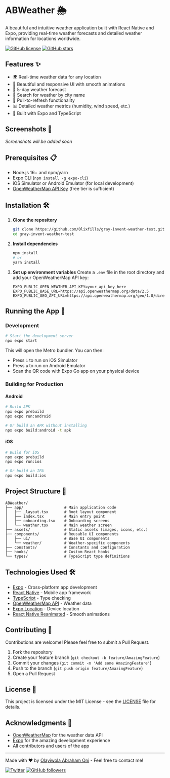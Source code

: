 # ABWeather 🌦️

A beautiful and intuitive weather application built with React Native and Expo, providing real-time weather forecasts and detailed weather information for locations worldwide.

[![GitHub license](https://img.shields.io/badge/license-MIT-blue.svg)](https://github.com/Olixfills/gray-invent-weather-test/blob/master/LICENSE)
[![GitHub stars](https://img.shields.io/github/stars/Olixfills/gray-invent-weather-test.svg?style=social)](https://github.com/Olixfills/gray-invent-weather-test/stargazers)

## Features ✨

- 🌍 Real-time weather data for any location
- 📱 Beautiful and responsive UI with smooth animations
- 📅 5-day weather forecast
- 📍 Search for weather by city name
- 🔄 Pull-to-refresh functionality
- 📊 Detailed weather metrics (humidity, wind speed, etc.)
- 🚀 Built with Expo and TypeScript

## Screenshots 📸

*Screenshots will be added soon*

## Prerequisites 📋

- Node.js 16+ and npm/yarn
- Expo CLI (`npm install -g expo-cli`)
- iOS Simulator or Android Emulator (for local development)
- [OpenWeatherMap API Key](https://openweathermap.org/api) (free tier is sufficient)

## Installation 🛠️

1. **Clone the repository**
   ```bash
   git clone https://github.com/Olixfills/gray-invent-weather-test.git
   cd gray-invent-weather-test
   ```

2. **Install dependencies**
   ```bash
   npm install
   # or
   yarn install
   ```

3. **Set up environment variables**
   Create a `.env` file in the root directory and add your OpenWeatherMap API key:
   ```env
   EXPO_PUBLIC_OPEN_WEATHER_API_KEY=your_api_key_here
   EXPO_PUBLIC_BASE_URL=https://api.openweathermap.org/data/2.5
   EXPO_PUBLIC_GEO_API_URL=https://api.openweathermap.org/geo/1.0/direct
   ```

## Running the App 🚀

### Development

```bash
# Start the development server
npx expo start
```

This will open the Metro bundler. You can then:
- Press `i` to run on iOS Simulator
- Press `a` to run on Android Emulator
- Scan the QR code with Expo Go app on your physical device

### Building for Production

#### Android
```bash
# Build APK
npx expo prebuild
npx expo run:android

# Or build an APK without installing
npx expo build:android -t apk
```

#### iOS
```bash
# Build for iOS
npx expo prebuild
npx expo run:ios

# Or build an IPA
npx expo build:ios
```

## Project Structure 📂

```
ABWeather/
├── app/                  # Main application code
│   ├── _layout.tsx       # Root layout component
│   ├── index.tsx         # Main entry point
│   ├── onboarding.tsx    # Onboarding screens
│   └── weather.tsx       # Main weather screen
├── assets/               # Static assets (images, icons, etc.)
├── components/           # Reusable UI components
│   ├── ui/               # Base UI components
│   └── weather/          # Weather-specific components
├── constants/            # Constants and configuration
├── hooks/                # Custom React hooks
└── types/                # TypeScript type definitions
```

## Technologies Used 🛠

- [Expo](https://expo.dev/) - Cross-platform app development
- [React Native](https://reactnative.dev/) - Mobile app framework
- [TypeScript](https://www.typescriptlang.org/) - Type checking
- [OpenWeatherMap API](https://openweathermap.org/api) - Weather data
- [Expo Location](https://docs.expo.dev/versions/latest/sdk/location/) - Device location
- [React Native Reanimated](https://docs.swmansion.com/react-native-reanimated/) - Smooth animations

## Contributing 🤝

Contributions are welcome! Please feel free to submit a Pull Request.

1. Fork the repository
2. Create your feature branch (`git checkout -b feature/AmazingFeature`)
3. Commit your changes (`git commit -m 'Add some AmazingFeature'`)
4. Push to the branch (`git push origin feature/AmazingFeature`)
5. Open a Pull Request

## License 📄

This project is licensed under the MIT License - see the [LICENSE](LICENSE) file for details.

## Acknowledgments 🙏

- [OpenWeatherMap](https://openweathermap.org/) for the weather data API
- [Expo](https://expo.dev/) for the amazing development experience
- All contributors and users of the app

---

Made with ❤️ by [Olayiwola Abraham Oni](https://github.com/Olixfills) - Feel free to contact me!

[![Twitter](https://img.shields.io/twitter/url?style=social&url=https%3A%2F%2Ftwitter.com%2FOlixfills)](https://twitter.com/Olixfills)
[![GitHub followers](https://img.shields.io/github/followers/Olixfills?style=social)](https://github.com/Olixfills)
